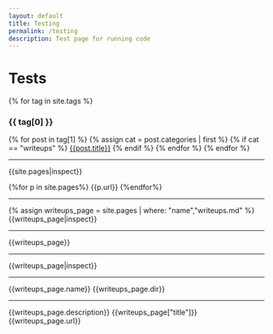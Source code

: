 ```yaml
---
layout: default
title: Testing
permalink: /testing
description: Test page for running code
---
```


# Tests

{% for tag in site.tags %}
### {{ tag[0] }}
{% for post in tag[1] %}
  {% assign cat = post.categories | first %}
  {% if cat == "writeups" %}
    [{{post.title}}]({{post.url}})
  {% endif %}
{% endfor %}
{% endfor %}

---
{{site.pages|inspect}}

{%for p in site.pages%}
{{p.url}}
{%endfor%}

---
{% assign writeups_page = site.pages | where: "name","writeups.md" %}
{{writeups_page|inspect}}

---
{{writeups_page}}

---
{{writeups_page|inspect}}

---
{{writeups_page.name}}
{{writeups_page.dir}}

---
{{writeups_page.description}}
{{writeups_page["title"]}}
{{writeups_page.url}}
